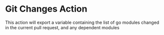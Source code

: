 # Git Changes Action

This action will export a variable containing the list of go modules changed in the current pull request, and any dependent modules
